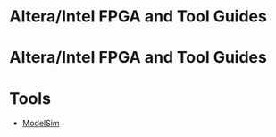 
# Altera/Intel FPGA and Tool Guides

# Altera/Intel FPGA and Tool Guides

# Tools

* [ModelSim](doc/modelsim.md)
